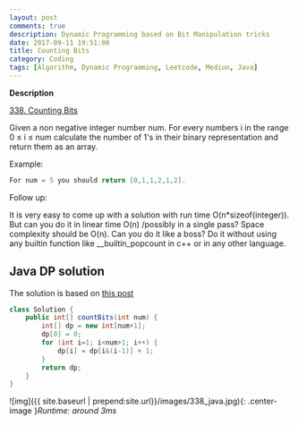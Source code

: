 ```yaml
---
layout: post
comments: true
description: Dynamic Programming based on Bit Manipulation tricks
date: 2017-09-11 19:51:00
title: Counting Bits
category: Coding
tags: [Algorithm, Dynamic Programming, Leetcode, Mediun, Java]
---
```


**Description**

[338. Counting Bits](https://leetcode.com/problems/counting-bits/description/)

Given a non negative integer number num. For every numbers i in the range 0 ≤ i ≤ num calculate the number of 1's in their binary representation and return them as an array.

Example:
```java
For num = 5 you should return [0,1,1,2,1,2].
```

Follow up:

It is very easy to come up with a solution with run time O(n*sizeof(integer)). But can you do it in linear time O(n) /possibly in a single pass?
Space complexity should be O(n).
Can you do it like a boss? Do it without using any builtin function like __builtin_popcount in c++ or in any other language.




## Java DP solution
The solution is based on [this post](http://weihan.online/blog/eugenejw.github.io/_site/2017/07/leetcode-191.html)


```java
class Solution {
    public int[] countBits(int num) {
        int[] dp = new int[num+1];
        dp[0] = 0;
        for (int i=1; i<num+1; i++) {
            dp[i] = dp[i&(i-1)] + 1;
        }
        return dp;
    }
}
```

![img]({{ site.baseurl | prepend:site.url}}/images/338_java.jpg){: .center-image }*Runtime: around 3ms*


